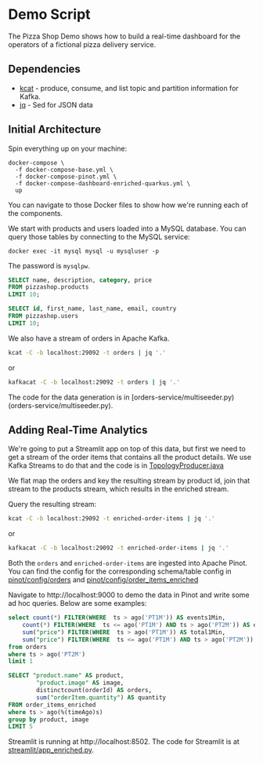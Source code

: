 # Demo Script

The Pizza Shop Demo shows how to build a real-time dashboard for the operators of a fictional pizza delivery service.

## Dependencies

* [kcat](https://docs.confluent.io/platform/current/app-development/kafkacat-usage.html) - produce, consume, and list topic and partition information for Kafka.
* [jq](https://stedolan.github.io/jq/) - Sed for JSON data

## Initial Architecture

Spin everything up on your machine:

```
docker-compose \
  -f docker-compose-base.yml \
  -f docker-compose-pinot.yml \
  -f docker-compose-dashboard-enriched-quarkus.yml \
  up
```

You can navigate to those Docker files to show how we're running each of the components.

We start with products and users loaded into a MySQL database. 
You can query those tables by connecting to the MySQL service:

```
docker exec -it mysql mysql -u mysqluser -p
```

The password is `mysqlpw`. 

```sql
SELECT name, description, category, price 
FROM pizzashop.products 
LIMIT 10;
```

```sql
SELECT id, first_name, last_name, email, country
FROM pizzashop.users 
LIMIT 10;
```

We also have a stream of orders in Apache Kafka.

```bash
kcat -C -b localhost:29092 -t orders | jq '.'
```

or 

```bash
kafkacat -C -b localhost:29092 -t orders | jq '.'
```

The code for the data generation is in [orders-service/multiseeder.py)(orders-service/multiseeder.py). 

## Adding Real-Time Analytics

We're going to put a Streamlit app on top of this data, but first we need to get a stream of the order items that contains all the product details.
We use Kafka Streams to do that and the code is in [TopologyProducer.java](kafka-streams-quarkus/src/main/java/pizzashop/streams/TopologyProducer.java)

We flat map the orders and key the resulting stream by product id, join that stream to the products stream, which results in the enriched stream.

Query the resulting stream:

```bash
kcat -C -b localhost:29092 -t enriched-order-items | jq '.'
```

or 

```bash
kafkacat -C -b localhost:29092 -t enriched-order-items | jq '.'
```

Both the `orders` and `enriched-order-items` are ingested into Apache Pinot.
You can find the config for the corresponding schema/table config in [pinot/config/orders](pinot/config/orders) and [pinot/config/order_items_enriched](pinot/config/order_items_enriched)

Navigate to http://localhost:9000 to demo the data in Pinot and write some ad hoc queries.
Below are some examples:

```sql
select count(*) FILTER(WHERE  ts > ago('PT1M')) AS events1Min,
    count(*) FILTER(WHERE  ts <= ago('PT1M') AND ts > ago('PT2M')) AS events1Min2Min,
    sum("price") FILTER(WHERE  ts > ago('PT1M')) AS total1Min,
    sum("price") FILTER(WHERE  ts <= ago('PT1M') AND ts > ago('PT2M')) AS total1Min2Min
from orders
where ts > ago('PT2M')
limit 1
```


```sql
SELECT "product.name" AS product, 
        "product.image" AS image,
        distinctcount(orderId) AS orders,
        sum("orderItem.quantity") AS quantity
FROM order_items_enriched
where ts > ago(%(timeAgo)s)
group by product, image
LIMIT 5
```

Streamlit is running at http://localhost:8502.
The code for Streamlit is at [streamlit/app_enriched.py](streamlit/app_enriched.py).